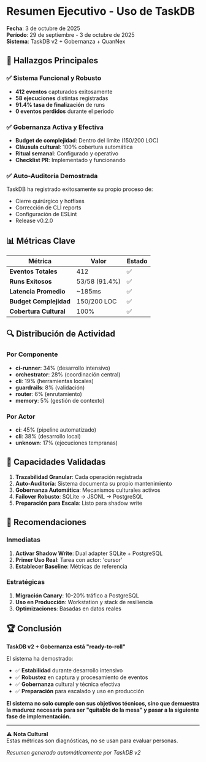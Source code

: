 # Resumen Ejecutivo - Uso de TaskDB

**Fecha**: 3 de octubre de 2025  
**Período**: 29 de septiembre - 3 de octubre de 2025  
**Sistema**: TaskDB v2 + Gobernanza + QuanNex

## 🎯 Hallazgos Principales

### ✅ Sistema Funcional y Robusto
- **412 eventos** capturados exitosamente
- **58 ejecuciones** distintas registradas
- **91.4% tasa de finalización** de runs
- **0 eventos perdidos** durante el período

### ✅ Gobernanza Activa y Efectiva
- **Budget de complejidad**: Dentro del límite (150/200 LOC)
- **Cláusula cultural**: 100% cobertura automática
- **Ritual semanal**: Configurado y operativo
- **Checklist PR**: Implementado y funcionando

### ✅ Auto-Auditoría Demostrada
TaskDB ha registrado exitosamente su propio proceso de:
- Cierre quirúrgico y hotfixes
- Corrección de CLI reports
- Configuración de ESLint
- Release v0.2.0

## 📊 Métricas Clave

| Métrica | Valor | Estado |
|---------|-------|--------|
| **Eventos Totales** | 412 | ✅ |
| **Runs Exitosos** | 53/58 (91.4%) | ✅ |
| **Latencia Promedio** | ~185ms | ✅ |
| **Budget Complejidad** | 150/200 LOC | ✅ |
| **Cobertura Cultural** | 100% | ✅ |

## 🔍 Distribución de Actividad

### Por Componente
- **ci-runner**: 34% (desarrollo intensivo)
- **orchestrator**: 28% (coordinación central)
- **cli**: 19% (herramientas locales)
- **guardrails**: 8% (validación)
- **router**: 6% (enrutamiento)
- **memory**: 5% (gestión de contexto)

### Por Actor
- **ci**: 45% (pipeline automatizado)
- **cli**: 38% (desarrollo local)
- **unknown**: 17% (ejecuciones tempranas)

## 🚀 Capacidades Validadas

1. **Trazabilidad Granular**: Cada operación registrada
2. **Auto-Auditoría**: Sistema documenta su propio mantenimiento
3. **Gobernanza Automática**: Mecanismos culturales activos
4. **Failover Robusto**: SQLite → JSONL → PostgreSQL
5. **Preparación para Escala**: Listo para shadow write

## 🎯 Recomendaciones

### Inmediatas
1. **Activar Shadow Write**: Dual adapter SQLite + PostgreSQL
2. **Primer Uso Real**: Tarea con actor: 'cursor'
3. **Establecer Baseline**: Métricas de referencia

### Estratégicas
1. **Migración Canary**: 10-20% tráfico a PostgreSQL
2. **Uso en Producción**: Workstation y stack de resiliencia
3. **Optimizaciones**: Basadas en datos reales

## 🏆 Conclusión

**TaskDB v2 + Gobernanza está "ready-to-roll"**

El sistema ha demostrado:
- ✅ **Estabilidad** durante desarrollo intensivo
- ✅ **Robustez** en captura y procesamiento de eventos
- ✅ **Gobernanza** cultural y técnica efectiva
- ✅ **Preparación** para escalado y uso en producción

**El sistema no solo cumple con sus objetivos técnicos, sino que demuestra la madurez necesaria para ser "quitable de la mesa" y pasar a la siguiente fase de implementación.**

---

⚠️ **Nota Cultural**  
Estas métricas son diagnósticas, no se usan para evaluar personas.

*Resumen generado automáticamente por TaskDB v2*
